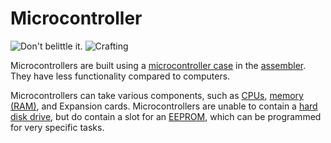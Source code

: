 # Microcontroller

![Don't belittle it.](oredict:oc:microcontroller)
![Crafting](img/microcontroller.png)

Microcontrollers are built using a [microcontroller case](microcontrollerCase1.md) in the [assembler](../block/assembler.md). They have less functionality compared to computers. 

Microcontrollers can take various components, such as [CPUs](../item/cpu1.md), [memory (RAM)](../item/ram1.md), and Expansion cards. Microcontrollers are unable to contain a [hard disk drive](../item/hdd1.md), but do contain a slot for an [EEPROM](../item/eeprom.md), which can be programmed for very specific tasks.
